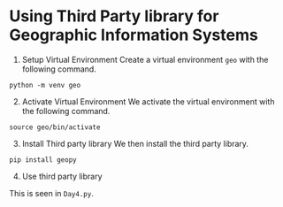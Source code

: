 # Using Third Party library for Geographic Information Systems

1. Setup Virtual Environment
Create a virtual environment `geo` with the following command.

```python -m venv geo```

2. Activate Virtual Environment
We activate the virtual environment with the following command.

```source geo/bin/activate```

3. Install Third party library
We then install the third party library.

```pip install geopy```

4. Use third party library

This is seen in `Day4.py`.
